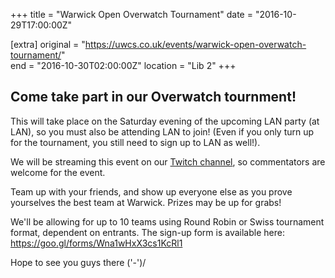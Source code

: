 +++
title = "Warwick Open Overwatch Tournament"
date = "2016-10-29T17:00:00Z"

[extra]
original = "https://uwcs.co.uk/events/warwick-open-overwatch-tournament/"    
end = "2016-10-30T02:00:00Z"
location = "Lib 2"
+++

## Come take part in our Overwatch tournment!
This will take place on the Saturday evening of the upcoming LAN party (at LAN), so you must also be attending LAN to join\! (Even if you only turn up for the tournament, you still need to sign up to LAN as well\!).  

We will be streaming this event on our [Twitch channel](https://twitch.tv/uwcs), so commentators are welcome for the event.

Team up with your friends, and show up everyone else as you prove yourselves the best team at Warwick. Prizes may be up for grabs\!

We'll be allowing for up to 10 teams using Round Robin or Swiss tournament format, dependent on entrants. The sign-up form is available here: <https://goo.gl/forms/Wna1wHxX3cs1KcRl1>

Hope to see you guys there ('-')/


